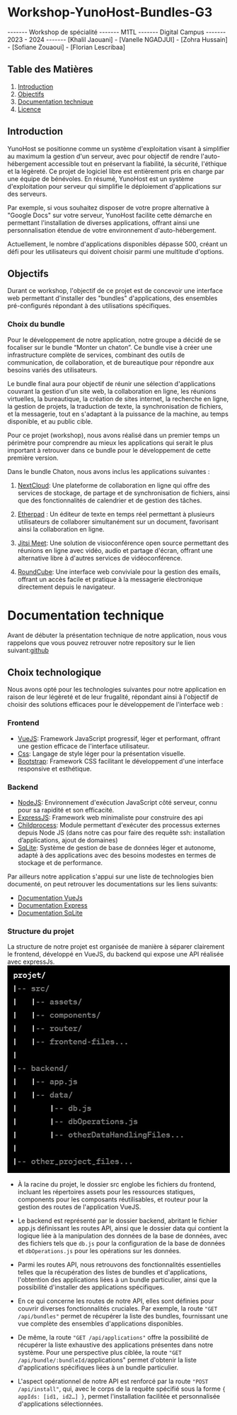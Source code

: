 # Workshop-YunoHost-Bundles-G3
------- Workshop de spécialité
------- M1TL
------- Digital Campus 
------- 2023 - 2024
------- [Khalil Jaouani]  - [Vanelle NGADJUI] - [Zohra Hussain] - [Sofiane Zouaoui] - [Florian Lescribaa]


## Table des Matières

1. [Introduction](#introduction)
2. [Objectifs](#objectifs)
3. [Documentation technique](#documentation8technique)
4. [Licence](#licence)


## Introduction
YunoHost se positionne comme un système d'exploitation visant à simplifier au maximum la gestion d'un serveur, avec pour objectif de rendre l'auto-hébergement accessible tout en préservant la fiabilité, la sécurité, l'éthique et la légèreté. Ce projet de logiciel libre est entièrement pris en charge par une équipe de bénévoles.  En résumé, YunoHost est un système d'exploitation pour serveur qui simplifie le déploiement d'applications sur des serveurs. 

Par exemple, si vous souhaitez disposer de votre propre alternative à "Google Docs" sur votre serveur, YunoHost facilite cette démarche en permettant l'installation de diverses applications, offrant ainsi une personnalisation étendue de votre environnement d'auto-hébergement.

Actuellement, le nombre d'applications disponibles dépasse 500, créant un défi pour les utilisateurs qui doivent choisir parmi une multitude d'options. 


## Objectifs
Durant ce workshop, l'objectif de ce projet est de concevoir une interface web permettant d'installer des "bundles" d'applications, des ensembles pré-configurés répondant à des utilisations spécifiques.

### Choix du bundle
Pour le développement de notre application, notre groupe a décidé de se focaliser sur le bundle “Monter un chaton”. Ce bundle vise à créer une infrastructure complète de services, combinant des outils de communication, de collaboration, et de bureautique pour répondre aux besoins variés des utilisateurs. 

Le bundle final aura pour objectif de réunir une sélection d'applications couvrant la gestion d'un site web, la collaboration en ligne, les réunions virtuelles, la bureautique, la création de sites internet, la recherche en ligne, la gestion de projets, la traduction de texte, la synchronisation de fichiers, et la messagerie, tout en s'adaptant à la puissance de la machine, au temps disponible, et au public cible.

Pour ce projet (workshop), nous avons réalisé dans un premier temps un périmètre pour comprendre au mieux les applications qui serait le plus important à retrouver dans ce bundle pour le développement de cette première version.

Dans le bundle Chaton, nous avons inclus les applications suivantes :

1. [NextCloud](https://nextcloud.com/): 
Une plateforme de collaboration en ligne qui offre des services de stockage, de partage et de synchronisation de fichiers, ainsi que des fonctionnalités de calendrier et de gestion des tâches.

2. [Etherpad](https://etherpad.org/) : 
Un éditeur de texte en temps réel permettant à plusieurs utilisateurs de collaborer simultanément sur un document, favorisant ainsi la collaboration en ligne.

3. [Jitsi Meet](https://meet.jit.si/): 
Une solution de visioconférence open source permettant des réunions en ligne avec vidéo, audio et partage d'écran, offrant une alternative libre à d'autres services de vidéoconférence.

4. [RoundCube](https://roundcube.net/):
Une interface web conviviale pour la gestion des emails, offrant un accès facile et pratique à la messagerie électronique directement depuis le navigateur.


# Documentation technique 

Avant de débuter la présentation technique de notre application, nous vous rappelons que vous pouvez retrouver notre repository sur le lien suivant:[github](https://github.com/FloFlo-L/Workshop-YunoHost-Bundles-G3.git)

## Choix technologique 
Nous avons opté pour les technologies suivantes pour notre application en raison de leur légèreté et de leur frugalité, répondant ainsi à l'objectif de choisir des solutions efficaces pour le développement de l'interface web :

### Frontend 
- [VueJS](###frontend): Framework JavaScript progressif, léger et performant, offrant une gestion efficace de l'interface utilisateur.
- [Css](###frontend): Langage de style léger pour la présentation visuelle.
- [Bootstrap](###frontend): Framework CSS facilitant le développement d'une interface responsive et esthétique.

### Backend
- [NodeJS](###backend): Environnement d'exécution JavaScript côté serveur, connu pour sa rapidité et son efficacité.
- [ExpressJS](###backend): Framework web minimaliste pour construire des api
- [Childprocess](###backend): Module permettant d'exécuter des processus externes depuis Node JS (dans notre cas pour faire des requête ssh: installation d’applications, ajout de domaines)
- [SqLite](###backend): Système de gestion de base de données léger et autonome, adapté à des applications avec des besoins modestes en termes de stockage et de performance.

Par ailleurs notre application s'appui sur une liste de technologies bien documenté, on peut retrouver les documentations sur les liens suivants: 
- [Documentation VueJs](https://vuejs.org/)
- [Documentation Express](https://expressjs.com/fr/)
- [Documentation SqLite](https://www.sqlite.org/index.html)

### Structure du projet
La structure de notre projet est organisée de manière à séparer clairement le frontend, développé en VueJS, du backend qui expose une API réalisée avec expressJs. 
![structure](/public/structure.jpg)

- À la racine du projet, le dossier src englobe les fichiers du frontend, incluant les répertoires assets pour les ressources statiques, components pour les composants réutilisables, et routeur pour la gestion des routes de l'application VueJS. 

- Le backend est représenté par le dossier backend, abritant le fichier app.js définissant les routes API, ainsi que le dossier data qui contient la logique liée à la manipulation des données de la base de données, avec des fichiers tels que `db.js` pour la configuration de la base de données et `dbOperations.js` pour les opérations sur les données. 

- Parmi les routes API, nous retrouvons des fonctionnalités essentielles telles que la récupération des listes de bundles et d'applications, l'obtention des applications liées à un bundle particulier, ainsi que la possibilité d'installer des applications spécifiques.

- En ce qui concerne les routes de notre API, elles sont définies pour couvrir diverses fonctionnalités cruciales. Par exemple, la route `"GET /api/bundles"` permet de récupérer la liste des bundles, fournissant une vue complète des ensembles d'applications disponibles. 

- De même, la route `"GET /api/applications"` offre la possibilité de récupérer la liste exhaustive des applications présentes dans notre système. Pour une perspective plus ciblée, la route `"GET /api/bundle/:bundleId/`applications" permet d'obtenir la liste d'applications spécifiques liées à un bundle particulier.

- L'aspect opérationnel de notre API est renforcé par la route `"POST /api/install"`, qui, avec le corps de la requête spécifié sous la forme `{ appIds: [id1, id2…] }`, permet l'installation facilitée et personnalisée d'applications sélectionnées. 




